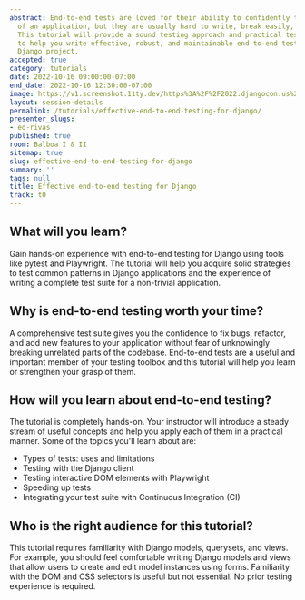 ```yaml
---
abstract: End-to-end tests are loved for their ability to confidently test the entirety
  of an application, but they are usually hard to write, break easily, and run slowly.
  This tutorial will provide a sound testing approach and practical testing techniques
  to help you write effective, robust, and maintainable end-to-end tests for your
  Django project.
accepted: true
category: tutorials
date: 2022-10-16 09:00:00-07:00
end_date: 2022-10-16 12:30:00-07:00
image: https://v1.screenshot.11ty.dev/https%3A%2F%2F2022.djangocon.us%2Fpresenters%2Fed-rivas/opengraph/
layout: session-details
permalink: /tutorials/effective-end-to-end-testing-for-django/
presenter_slugs:
- ed-rivas
published: true
room: Balboa I & II
sitemap: true
slug: effective-end-to-end-testing-for-django
summary: ''
tags: null
title: Effective end-to-end testing for Django
track: t0
---
```


## What will you learn?

Gain hands-on experience with end-to-end testing for Django using tools like pytest and Playwright. The tutorial will help you acquire solid strategies to test common patterns in Django applications and the experience of writing a complete test suite for a non-trivial application.

## Why is end-to-end testing worth your time?

A comprehensive test suite gives you the confidence to fix bugs, refactor, and add new features to your application without fear of unknowingly breaking unrelated parts of the codebase. End-to-end tests are a useful and important member of your testing toolbox and this tutorial will help you learn or strengthen your grasp of them.

## How will you learn about end-to-end testing?

The tutorial is completely hands-on. Your instructor will introduce a steady stream of useful concepts and help you apply each of them in a practical manner. Some of the topics you'll learn about are:

- Types of tests: uses and limitations
- Testing with the Django client
- Testing interactive DOM elements with Playwright
- Speeding up tests
- Integrating your test suite with Continuous Integration (CI)

## Who is the right audience for this tutorial?

This tutorial requires familiarity with Django models, querysets, and views. For example, you should feel comfortable writing Django models and views that allow users to create and edit model instances using forms. Familiarity with the DOM and CSS selectors is useful but not essential. No prior testing experience is required.
